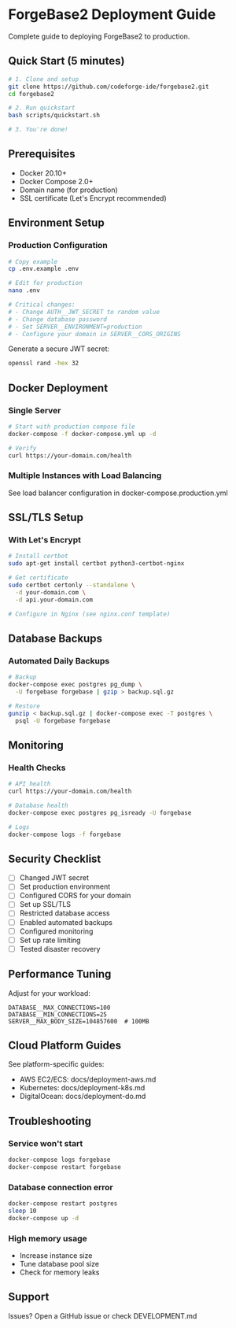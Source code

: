 # ForgeBase2 Deployment Guide

Complete guide to deploying ForgeBase2 to production.

## Quick Start (5 minutes)

```bash
# 1. Clone and setup
git clone https://github.com/codeforge-ide/forgebase2.git
cd forgebase2

# 2. Run quickstart
bash scripts/quickstart.sh

# 3. You're done!
```

## Prerequisites

- Docker 20.10+
- Docker Compose 2.0+
- Domain name (for production)
- SSL certificate (Let's Encrypt recommended)

## Environment Setup

### Production Configuration

```bash
# Copy example
cp .env.example .env

# Edit for production
nano .env

# Critical changes:
# - Change AUTH__JWT_SECRET to random value
# - Change database password
# - Set SERVER__ENVIRONMENT=production
# - Configure your domain in SERVER__CORS_ORIGINS
```

Generate a secure JWT secret:
```bash
openssl rand -hex 32
```

## Docker Deployment

### Single Server
```bash
# Start with production compose file
docker-compose -f docker-compose.yml up -d

# Verify
curl https://your-domain.com/health
```

### Multiple Instances with Load Balancing

See load balancer configuration in docker-compose.production.yml

## SSL/TLS Setup

### With Let's Encrypt

```bash
# Install certbot
sudo apt-get install certbot python3-certbot-nginx

# Get certificate
sudo certbot certonly --standalone \
  -d your-domain.com \
  -d api.your-domain.com

# Configure in Nginx (see nginx.conf template)
```

## Database Backups

### Automated Daily Backups
```bash
# Backup
docker-compose exec postgres pg_dump \
  -U forgebase forgebase | gzip > backup.sql.gz

# Restore
gunzip < backup.sql.gz | docker-compose exec -T postgres \
  psql -U forgebase forgebase
```

## Monitoring

### Health Checks
```bash
# API health
curl https://your-domain.com/health

# Database health
docker-compose exec postgres pg_isready -U forgebase

# Logs
docker-compose logs -f forgebase
```

## Security Checklist

- [ ] Changed JWT secret
- [ ] Set production environment
- [ ] Configured CORS for your domain
- [ ] Set up SSL/TLS
- [ ] Restricted database access
- [ ] Enabled automated backups
- [ ] Configured monitoring
- [ ] Set up rate limiting
- [ ] Tested disaster recovery

## Performance Tuning

Adjust for your workload:
```env
DATABASE__MAX_CONNECTIONS=100
DATABASE__MIN_CONNECTIONS=25
SERVER__MAX_BODY_SIZE=104857600  # 100MB
```

## Cloud Platform Guides

See platform-specific guides:
- AWS EC2/ECS: docs/deployment-aws.md
- Kubernetes: docs/deployment-k8s.md
- DigitalOcean: docs/deployment-do.md

## Troubleshooting

### Service won't start
```bash
docker-compose logs forgebase
docker-compose restart forgebase
```

### Database connection error
```bash
docker-compose restart postgres
sleep 10
docker-compose up -d
```

### High memory usage
- Increase instance size
- Tune database pool size
- Check for memory leaks

## Support

Issues? Open a GitHub issue or check DEVELOPMENT.md
